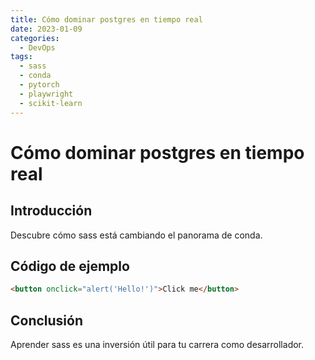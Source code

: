 ```yaml
---
title: Cómo dominar postgres en tiempo real
date: 2023-01-09
categories:
  - DevOps
tags:
  - sass
  - conda
  - pytorch
  - playwright
  - scikit-learn
---
```


# Cómo dominar postgres en tiempo real

## Introducción

Descubre cómo sass está cambiando el panorama de conda.

## Código de ejemplo

```html
<button onclick="alert('Hello!')">Click me</button>
```

## Conclusión

Aprender sass es una inversión útil para tu carrera como desarrollador.